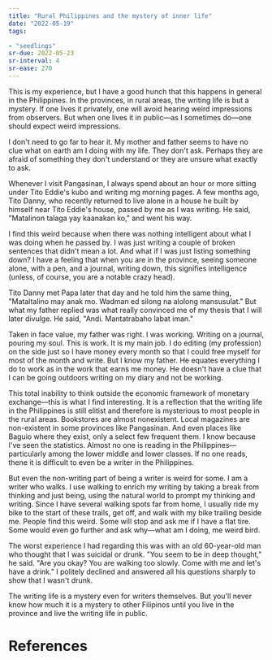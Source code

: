 ```yaml
---
title: "Rural Philippines and the mystery of inner life"
date: "2022-05-19"
tags:

- "seedlings"
sr-due: 2022-05-23
sr-interval: 4
sr-ease: 270
---
```


This is my experience, but I have a good hunch that this happens in general in the Philippines. In the provinces, in rural areas, the writing life is but a mystery. If one lives it privately, one will avoid hearing weird impressions from observers. But when one lives it in public—as I sometimes do—one should expect weird impressions.

I don't need to go far to hear it. My mother and father seems to have no clue what on earth am I doing with my life. They don't ask. Perhaps they are afraid of something they don't understand or they are unsure what exactly to ask.

Whenever I visit Pangasinan, I always spend about an hour or more sitting under Tito Eddie's kubo and writing mg morning pages. A few months ago, Tito Danny, who recently returned to live alone in a house he built by himself near Tito Eddie's house, passed by me as I was writing. He said, "Matalinon talaga yay kaanakan ko," and went his way.

I find this weird because when there was nothing intelligent about what I was doing when he passed by. I was just writing a couple of broken sentences that didn't mean a lot. And what if I was just listing something down? I have a feeling that when you are in the province, seeing someone alone, with a pen, and a journal, writing down, this signifies intelligence (unless, of course, you are a notable crazy head).

Tito Danny met Papa later that day and he told him the same thing, "Mataltalino may anak mo. Wadman ed silong na alolong mansusulat." But what my father replied was what really convinced me of my thesis that I will later divulge. He said, "Andi. Mantatrabaho labat iman."

Taken in face value, my father was right. I was working. Writing on a journal, pouring my soul. This is work. It is my main job. I do editing (my profession) on the side just so I have money every month so that I could free myself for most of the month and write. But I know my father. He equates everything I do to work as in the work that earns me money. He doesn't have a clue that I can be going outdoors writing on my diary and not be working. 

This total inability to think outside the economic framework of monetary exchange—this is what I find interesting. It is a reflection that the writing life in the Philippines is still elitist and therefore is mysterious to most people in the rural areas. Bookstores are almost nonexistent. Local magazines are non-existent in some provinces like Pangasinan. And even places like Baguio where they exist, only a select few frequent them. I know because I've seen the statistics. Almost no one is reading in the Philippines—particularly among the lower middle and lower classes. If no one reads, thene it is difficult to even be a writer in the Philippines.

But even the non-writing part of being a writer is weird for some. I am a writer who walks. I use walking to enrich my writing by taking a break from thinking and just being, using the natural world to prompt my thinking and writing. Since I have several walking spots far from home, I usually ride my bike to the start of these trails, get off, and walk with my bike trailing beside me. People find this weird. Some will stop and ask me if I have a flat tire. Some would even go further and ask why—what am I doing, me weird bird.

The worst experience I had regarding this was with an old 60-year-old man who thought that I was suicidal or drunk. "You seem to be in deep thought," he said. "Are you okay? You are walking too slowly. Come with me and let's have a drink." I politely declined and answered all his questions sharply to show that I wasn't drunk.

The writing life is a mystery even for writers themselves. But you'll never know how much it is a mystery to other Filipinos until you live in the province and live the writing life in public.

# References
